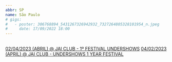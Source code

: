 ```yaml
---
abbr: SP
name: São Paulo
# gigs:
#   - poster: 306768894_5431267326942932_7327264805328101954_n.jpeg
#     date: 17/09/2022 18:00
---
```


<br />
<a href="javascript:void(null)" class="class1"
  >02/04/2023 (ABRIL) @ JAI CLUB - 1º FESTIVAL UNDERSHOWS</a
>
<a href="javascript:void(null)" class="class1"
  >04/02/2023 (APRIL) @ JAI CLUB - UNDERSHOWS 1 YEAR FESTIVAL</a
>